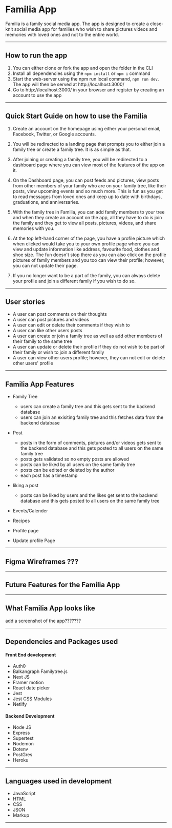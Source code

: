 # Familia App

Familia is a family social media app. The app is designed to create a close-knit social media app for families who wish to share pictures videos and memories with loved ones and not to the entire world.

---
## How to run the app

1. You can either clone or fork the app and open the folder in the CLI
2. Install all dependencies using the `npm install` or `npm i` command
3. Start the web-server using the npm run local command, `npm run dev`. The app will then be served at http://localhost:3000/
4. Go to http://localhost:3000/ in your browser and register by creating an account to use the app

---
## Quick Start Guide on how to use the Familia 

1. Create an account on the homepage using either your personal email, Facebook, Twitter, or Google accounts.
 
2. You will be redirected to a landing page that prompts you to either join a family tree or create a family tree. It is as simple as that.
 
3. After joining or creating a family tree, you will be redirected to a dashboard page where you can view most of the features of the app on it.
 
4. On the Dashboard page, you can post feeds and pictures, view posts from other members of your family who are on your family tree, like their posts, view upcoming events and so much more. This is fun as you get to read messages from loved ones and keep up to date with birthdays, graduations, and anniversaries.
 
5. With the family tree in Familia, you can add family members to your tree and when they create an account on the app, all they have to do is join the family and they get to view all posts, pictures, videos, and share memories with you.
 
6. At the top left-hand corner of the page, you have a profile picture which when clicked would take you to your own profile page where you can view and update information like address, favourite food, clothes and shoe size. The fun doesn't stop there as you can also click on the profile pictures of family members and you too can view their profile; however, you can not update their page.
 
7. If you no longer want to be a part of the family, you can always delete your profile and join a different family if you wish to do so.

---
## User stories
- A user can post comments on their thoughts
- A user can post pictures and videos 
- A user can edit or delete their comments if they wish to
- A user can like other users posts
- A user can create or join a family tree as well as add other members of their family to the same tree
- A user can update or delete their profile if they do not wish to be part of their family or wish to join a different family
- A user can view other users profile; however, they can not edit or delete other users' profile

---

## Familia App Features

- Family Tree
  - users can create a family tree and this gets sent to the backend database 
  - users can join an exisiting family tree and this fetches data from the backend database 

- Post
  - posts in the form of comments, pictures and/or videos gets sent to the backend database and this gets         posted to all users on the same family tree
  - posts gets validated so no empty posts are allowed
  - posts can be liked by all users on the same family tree
  - posts can be edited or deleted by the author
  - each post has a timestamp

- liking a post
  - posts can be liked by users and the likes get sent to the backend database and this gets posted to all users on the same family tree

- Events/Calender
- Recipes
- Profile page
- Update profile Page

---

## Figma Wireframes ???

---

## Future Features for the Familia App

---
## What Familia App looks like

add a screenshot of the app???????

---

## Dependencies and Packages used

#### Front End development 
- Auth0
- Balkangraph Familytree.js
- Next JS
- Framer motion
- React date picker
- Jest
- Jest CSS Modules
- Netlify

#### Backend Development
- Node JS
- Express
- Supertest
- Nodemon
- Dotenv
- PostGres
- Heroku
---

## Languages used in development
- JavaScript
- HTML
- CSS
- JSON
- Markup
---
